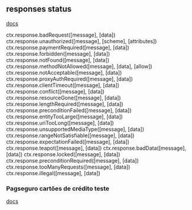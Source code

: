 ## responses status

[docs](https://strapi.gitee.io/documentation/3.0.0-alpha.x/guides/responses.html#advanced-responses)

ctx.response.badRequest([message], [data])
ctx.response.unauthorized([message], [scheme], [attributes])
ctx.response.paymentRequired([message], [data])
ctx.response.forbidden([message], [data])
ctx.response.notFound([message], [data])
ctx.response.methodNotAllowed([message], [data], [allow])
ctx.response.notAcceptable([message], [data])
ctx.response.proxyAuthRequired([message], [data])
ctx.response.clientTimeout([message], [data])
ctx.response.conflict([message], [data])
ctx.response.resourceGone([message], [data])
ctx.response.lengthRequired([message], [data])
ctx.response.preconditionFailed([message], [data])
ctx.response.entityTooLarge([message], [data])
ctx.response.uriTooLong([message], [data])
ctx.response.unsupportedMediaType([message], [data])
ctx.response.rangeNotSatisfiable([message], [data])
ctx.response.expectationFailed([message], [data])
ctx.response.teapot([message], [data])
ctx.response.badData([message], [data])
ctx.response.locked([message], [data])
ctx.response.preconditionRequired([message], [data])
ctx.response.tooManyRequests([message], [data])
ctx.response.illegal([message], [data])

### Pagseguro cartões de crédito teste

[docs](https://dev.pagseguro.uol.com.br/reference/testing-cards)